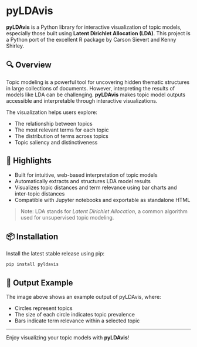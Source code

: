 
# pyLDAvis


**pyLDAvis** is a Python library for interactive visualization of topic models, especially those built using **Latent Dirichlet Allocation (LDA)**. This project is a Python port of the excellent R package by Carson Sievert and Kenny Shirley.

## 🔍 Overview

Topic modeling is a powerful tool for uncovering hidden thematic structures in large collections of documents. However, interpreting the results of models like LDA can be challenging. **pyLDAvis** makes topic model outputs accessible and interpretable through interactive visualizations.

The visualization helps users explore:

- The relationship between topics
- The most relevant terms for each topic
- The distribution of terms across topics
- Topic saliency and distinctiveness

## 📘 Highlights

- Built for intuitive, web-based interpretation of topic models
- Automatically extracts and structures LDA model results
- Visualizes topic distances and term relevance using bar charts and inter-topic distances
- Compatible with Jupyter notebooks and exportable as standalone HTML

> Note: LDA stands for *Latent Dirichlet Allocation*, a common algorithm used for unsupervised topic modeling.

## 📦 Installation

Install the latest stable release using pip:

```bash
pip install pyldavis
```

## 📁 Output Example

The image above shows an example output of pyLDAvis, where:
- Circles represent topics
- The size of each circle indicates topic prevalence
- Bars indicate term relevance within a selected topic

---

Enjoy visualizing your topic models with **pyLDAvis**!
